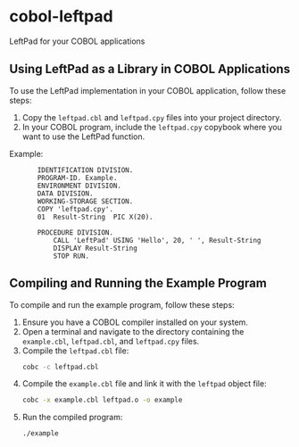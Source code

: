 # cobol-leftpad
LeftPad for your COBOL applications

## Using LeftPad as a Library in COBOL Applications

To use the LeftPad implementation in your COBOL application, follow these steps:

1. Copy the `leftpad.cbl` and `leftpad.cpy` files into your project directory.
2. In your COBOL program, include the `leftpad.cpy` copybook where you want to use the LeftPad function.

Example:
```cobol
       IDENTIFICATION DIVISION.
       PROGRAM-ID. Example.
       ENVIRONMENT DIVISION.
       DATA DIVISION.
       WORKING-STORAGE SECTION.
       COPY 'leftpad.cpy'.
       01  Result-String  PIC X(20).

       PROCEDURE DIVISION.
           CALL 'LeftPad' USING 'Hello', 20, ' ', Result-String
           DISPLAY Result-String
           STOP RUN.
```

## Compiling and Running the Example Program

To compile and run the example program, follow these steps:

1. Ensure you have a COBOL compiler installed on your system.
2. Open a terminal and navigate to the directory containing the `example.cbl`, `leftpad.cbl`, and `leftpad.cpy` files.
3. Compile the `leftpad.cbl` file:
   ```sh
   cobc -c leftpad.cbl
   ```
4. Compile the `example.cbl` file and link it with the `leftpad` object file:
   ```sh
   cobc -x example.cbl leftpad.o -o example
   ```
5. Run the compiled program:
   ```sh
   ./example
   ```
